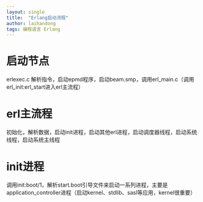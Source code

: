 ```yaml
---
layout: single
title:  "Erlang启动流程"
author: laihandong
tags: 编程语言 Erlang
---
```




# 启动节点

erlexec.c 解析指令，启动epmd程序，启动beam.smp，调用erl_main.c（调用erl_init:erl_start进入erl主流程）

# erl主流程
初始化，解析数据，启动init进程，启动其他erl进程，启动调度器线程，启动系统线程，启动系统主线程

# init进程
调用init:boot/1，解析start.boot引导文件来启动一系列进程，主要是application_controller进程（启动kernel、stdlib、sasl等应用，kernel很重要）
